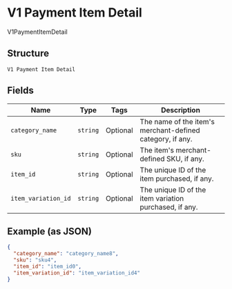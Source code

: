 
# V1 Payment Item Detail

V1PaymentItemDetail

## Structure

`V1 Payment Item Detail`

## Fields

| Name | Type | Tags | Description |
|  --- | --- | --- | --- |
| `category_name` | `string` | Optional | The name of the item's merchant-defined category, if any. |
| `sku` | `string` | Optional | The item's merchant-defined SKU, if any. |
| `item_id` | `string` | Optional | The unique ID of the item purchased, if any. |
| `item_variation_id` | `string` | Optional | The unique ID of the item variation purchased, if any. |

## Example (as JSON)

```json
{
  "category_name": "category_name8",
  "sku": "sku4",
  "item_id": "item_id0",
  "item_variation_id": "item_variation_id4"
}
```

